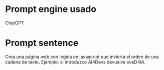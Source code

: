 # Prompt engine usado
ChatGPT

# Prompt sentence
Crea una página web con lógica en javascript que invierta el orden de una cadena de texto.
Ejemplo: si introduzco AI4Devs devuelve sveD4IA.
